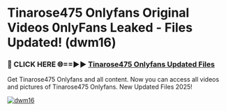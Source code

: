 # Tinarose475 Onlyfans Original Videos 0nlyFans Leaked - Files Updated! (dwm16)

<h3>🔴 CLICK HERE 🌐==►► <a href="https://tinyurl.com/ehrbuxhb" rel="nofollow">Tinarose475 Onlyfans Updated Files</a></h3>

Get Tinarose475 Onlyfans and all content. Now you can access all videos and pictures of Tinarose475 Onlyfans. New Updated Files 2025!

[![dwm16](https://i.imgur.com/lVYEuWS.gif)](https://tinyurl.com/ehrbuxhb)
